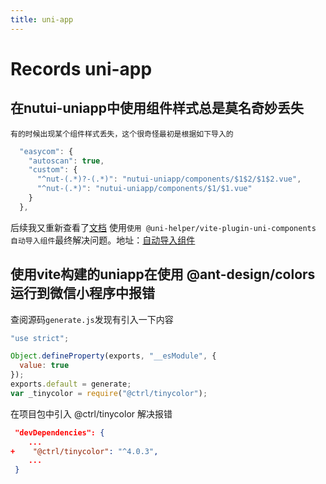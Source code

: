 ```yaml
---
title: uni-app
---
```


# Records uni-app

## 在nutui-uniapp中使用组件样式总是莫名奇妙丢失
`
有的时候出现某个组件样式丢失，这个很奇怪最初是根据如下导入的
`
``` javascript
  "easycom": {
    "autoscan": true,
    "custom": {
      "^nut-(.*)?-(.*)": "nutui-uniapp/components/$1$2/$1$2.vue",
      "^nut-(.*)": "nutui-uniapp/components/$1/$1.vue"
    }
  },

```
后续我又重新查看了[文档](https://nutui-uniapp.netlify.app/guide/quick-start.html#%E7%BB%84%E4%BB%B6-ts-%E7%B1%BB%E5%9E%8B%E6%94%AF%E6%8C%81)
使用`使用 @uni-helper/vite-plugin-uni-components 自动导入组件`最终解决问题。地址：[自动导入组件](https://nutui-uniapp.netlify.app/guide/quick-start.html#%E7%BB%84%E4%BB%B6-ts-%E7%B1%BB%E5%9E%8B%E6%94%AF%E6%8C%81)



## 使用vite构建的uniapp在使用 @ant-design/colors运行到微信小程序中报错
 查阅源码`generate.js`发现有引入一下内容
``` javascript
"use strict";

Object.defineProperty(exports, "__esModule", {
  value: true
});
exports.default = generate;
var _tinycolor = require("@ctrl/tinycolor");
```
在项目包中引入 @ctrl/tinycolor 解决报错
``` json
 "devDependencies": {
    ...
+    "@ctrl/tinycolor": "^4.0.3",
    ...
 }
```
